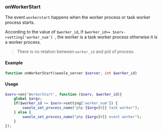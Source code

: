 ### onWorkerStart

The event `workerstart` happens when the worker process or task worker process starts.

According to the value of `$worker_id`, if `$worker_id>= $serv->setting['worker_num'] `, the worker is a task worker process otherwise it is a worker process.

> There is no relation between `worker_id` and pid of process.

#### Example

```php
function onWorkerStart(swoole_server $server, int $worker_id)
```

#### Usage 

```php
$serv->on('WorkerStart', function ($serv, $worker_id){
    global $argv;
    if($worker_id >= $serv->setting['worker_num']) {
        swoole_set_process_name("php {$argv[0]} task worker");
    } else {
        swoole_set_process_name("php {$argv[0]} event worker");
    }
});
```
